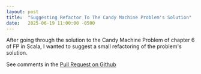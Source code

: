 ```yaml
---
layout: post
title:  "Suggesting Refactor To The Candy Machine Problem's Solution"
date:   2025-06-19 11:00:00 -0500
---
```


After going through the solution to the Candy Machine Problem of chapter 6 of FP in Scala,
I wanted to suggest a small refactoring of the problem's solution.

See comments in the [Pull Request on Github](https://github.com/fpinscala/fpinscala/pull/704)